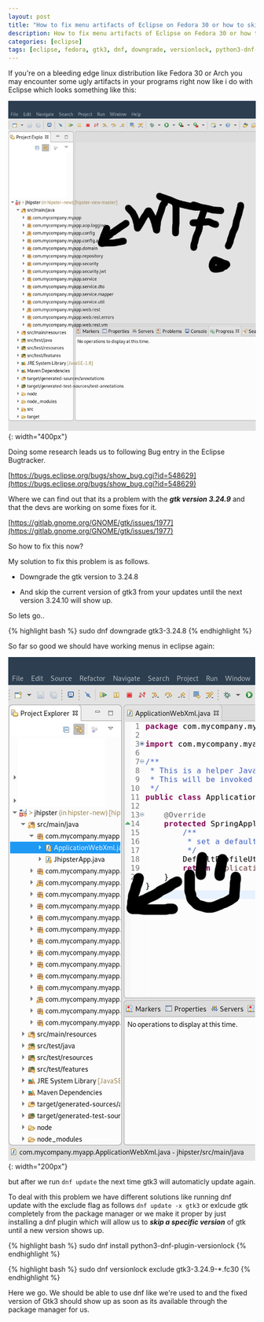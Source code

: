 ```yaml
---
layout: post
title: "How to fix menu artifacts of Eclipse on Fedora 30 or how to skip spefic versions of packages with dnf"
description: How to fix menu artifacts of Eclipse on Fedora 30 or how to skip spefic versions of packages with dnf.
categories: [eclipse]
tags: [eclipse, fedora, gtk3, dnf, downgrade, versionlock, python3-dnf-plugin-versionlock]
---
```


If you're on a bleeding edge linux distribution like Fedora 30 or Arch you may encounter some ugly artifacts in your programs right now like i do with Eclipse which looks something like this:

![screenshot eclipse with overlapping artifacts in the project explorer](/assets/img/posts/2019-07-10/eclipse.png){: width="400px"}

Doing some research leads us to following Bug entry in the Eclipse Bugtracker.


[https://bugs.eclipse.org/bugs/show_bug.cgi?id=548629](https://bugs.eclipse.org/bugs/show_bug.cgi?id=548629)

Where we can find out that its a problem with the ***gtk version 3.24.9*** and that the devs are working on some fixes for it.

[https://gitlab.gnome.org/GNOME/gtk/issues/1977](https://gitlab.gnome.org/GNOME/gtk/issues/1977)

So how to fix this now?

My solution to fix this problem is as follows.

* Downgrade the gtk version to 3.24.8

* And skip the current version of gtk3 from your updates until the next version 3.24.10 will show up.


So lets go..

{% highlight bash %}
sudo dnf downgrade gtk3-3.24.8
{% endhighlight %}

So far so good we should have working menus in eclipse again:


![screenshot eclipse fixed view](/assets/img/posts/2019-07-10/eclipse-fixed.png){: width="200px"}

but after we run ```dnf update``` the next time gtk3 will automaticly update again.

To deal with this problem we have different solutions like running dnf update with the exclude flag as follows ```dnf update -x gtk3``` or exlcude gtk completely from the package manager or we make it proper by just installing a dnf plugin which will allow us to ***skip a specific version*** of gtk until a new version shows up.

{% highlight bash %}
sudo dnf install python3-dnf-plugin-versionlock
{% endhighlight %}

{% highlight bash %}
sudo dnf versionlock exclude gtk3-3.24.9-*.fc30
{% endhighlight %}

Here we go. We should be able to use dnf like we're used to and the fixed version of Gtk3 should show up as soon as its available through the package manager for us.
